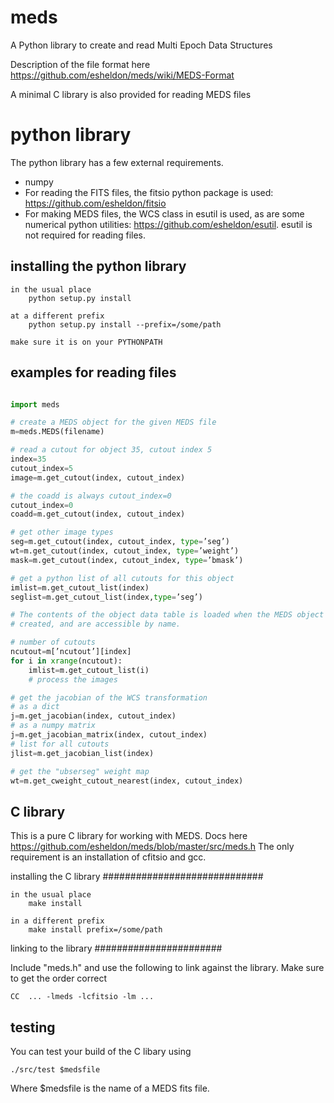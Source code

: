 meds
====

A Python library to create and read Multi Epoch Data Structures

Description of the file format here
    https://github.com/esheldon/meds/wiki/MEDS-Format

A minimal C library is also provided for reading MEDS files

# python library

The python library has a few external requirements.

* numpy
* For reading the FITS files, the fitsio python package is used:   https://github.com/esheldon/fitsio
* For making MEDS files, the WCS class in esutil is used, as are some numerical python utilities: https://github.com/esheldon/esutil.  esutil is not required for reading files.


## installing the python library

    in the usual place
        python setup.py install

    at a different prefix
        python setup.py install --prefix=/some/path

    make sure it is on your PYTHONPATH

## examples for reading files
```python

import meds

# create a MEDS object for the given MEDS file
m=meds.MEDS(filename)

# read a cutout for object 35, cutout index 5
index=35
cutout_index=5
image=m.get_cutout(index, cutout_index)

# the coadd is always cutout_index=0
cutout_index=0
coadd=m.get_cutout(index, cutout_index)

# get other image types
seg=m.get_cutout(index, cutout_index, type=’seg’)
wt=m.get_cutout(index, cutout_index, type=’weight’)
mask=m.get_cutout(index, cutout_index, type=’bmask’)

# get a python list of all cutouts for this object
imlist=m.get_cutout_list(index)
seglist=m.get_cutout_list(index,type=’seg’)

# The contents of the object data table is loaded when the MEDS object is
# created, and are accessible by name.

# number of cutouts
ncutout=m[’ncutout’][index]
for i in xrange(ncutout):
    imlist=m.get_cutout_list(i)
    # process the images

# get the jacobian of the WCS transformation
# as a dict
j=m.get_jacobian(index, cutout_index)
# as a numpy matrix
j=m.get_jacobian_matrix(index, cutout_index)
# list for all cutouts
jlist=m.get_jacobian_list(index)

# get the "ubserseg" weight map
wt=m.get_cweight_cutout_nearest(index, cutout_index)
```

C library
------------------------

This is a pure C library for working with MEDS.  Docs here
    https://github.com/esheldon/meds/blob/master/src/meds.h
The only requirement is an installation of cfitsio and gcc.

installing the C library
#############################

    in the usual place
        make install

    in a different prefix
        make install prefix=/some/path

linking to the library
#######################

Include "meds.h" and use the following to link against the library.  Make sure
to get the order correct

    CC  ... -lmeds -lcfitsio -lm ...


testing
---------
You can test your build of the C libary using

    ./src/test $medsfile

Where $medsfile is the name of a MEDS fits file.
